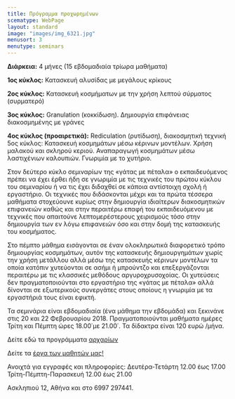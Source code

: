 ```yaml
---
title: Πρόγραμμα προχωρημένων
scematype: WebPage
layout: standard
image: "images/img_6321.jpg"
menusort: 3
menutype: seminars
---
```

**Διάρκεια:** 4 μήνες (15 εβδομαδιαία τρίωρα μαθήματα)

**1ος κύκλος:** Κατασκευή αλυσίδας με μεγάλους κρίκους

**2ος κύκλος:** Κατασκευή κοσμήματων με την χρήση λεπτού σύρματος (συρματερό)

**3ος κύκλος:** Granulation (κοκκίδωση). Δημιουργία επιφάνειας διακοσμημένης με γράνες

**4ος κύκλος (προαιρετικά):** Rediculation (ρυτίδωση), διακοσμητική τεχνική 5ος κύκλος: Κατασκευή κοσμημάτων μέσω κέρινων μοντέλων. Χρήση μαλακού και σκληρού κεριού. Αναπαραγωγή κοσμημάτων μέσω λαστιχένιων καλουπιών. Γνωριμία με το χυτήριο.

Στον δεύτερο κύκλο σεμιναρίων της «γάτας με πέταλα» ο εκπαιδευόμενος πρέπει να έχει έρθει ήδη σε γνωριμία με τις τεχνικές του πρώτου κύκλου του σεμιναρίου ή να τις έχει διδαχθεί σε κάποια αντίστοιχη σχολή ή εργαστήριο. Οι τεχνικές που διδάσκονται μέχρι και τα πρώτα τέσσερα μαθήματα στοχεύουνε κυρίως στην δημιουργία ιδιαίτερων διακοσμητικών επιφανειών καθώς και στην περαιτέρω επαφή του εκπαιδευόμενου με τεχνικές που απαιτούνε λεπτομερέστερους χειρισμούς τόσο στην δημιουργία των εν λόγω επιφανειών όσο και στην δομή της κατασκευής του κοσμήματος.

Στο πέμπτο μάθημα εισάγονται σε έναν ολοκληρωτικά διαφορετικό τρόπο δημιουργίας κοσμημάτων, αυτόν της κατασκευής δημιουργημάτων χωρίς την χρήση μετάλλου αλλά μέσω της κατασκευής κέρινων μοντέλων τα οποία κατόπιν χυτεύονται σε ασήμι ή μπρούντζο και επεξεργάζονται περαιτέρω με τις κλασσικές μεθόδους αργυροχρυσοχοίας. Οι χυτεύσεις δεν πραγματοποιούνται στο εργαστήριο της «γάτας με πέταλα» αλλά δίνονται σε εξωτερικούς συνεργάτες στους οποίους η γνωριμία με τα εργαστήριά τους είναι εφικτή.

Τα σεμινάρια είναι εβδομαδιαία (ένα μάθημα την εβδομάδα) και ξεκινάνε στις 20 και 22 Φεβρουαρίου 2018. Πραγματοποιούνται μαθήματα ημέρες Τρίτη και Πέμπτη ώρες 18.00΄με 21.00΄. Τα δίδακτρα είναι 120 ευρώ /μήνα.

Δείτε εδώ τα προγράμματα [αρχαρίων](http://www.gatamepetala.com/seminars/first-part)

Δείτε τα [έργα των μαθητών μας!](https://www.gatamepetala.com/student-works)

Ανοιχτά για εγγραφές και πληροφορίες:
Δευτέρα-Τετάρτη 12.00 έως 17.00
Τρίτη-Πέμπτη-Παρασκευή 12.00 έως 21.00

Ασκληπιού 12, Αθήνα και στο 6997 297441.
